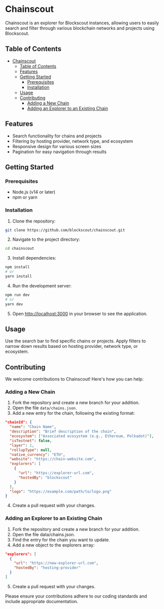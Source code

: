 # Chainscout

Chainscout is an explorer for Blockscout instances, allowing users to easily search and filter through various blockchain networks and projects using Blockscout.

## Table of Contents

- [Chainscout](#chainscout)
  - [Table of Contents](#table-of-contents)
  - [Features](#features)
  - [Getting Started](#getting-started)
    - [Prerequisites](#prerequisites)
    - [Installation](#installation)
  - [Usage](#usage)
  - [Contributing](#contributing)
    - [Adding a New Chain](#adding-a-new-chain)
    - [Adding an Explorer to an Existing Chain](#adding-an-explorer-to-an-existing-chain)

## Features

- Search functionality for chains and projects
- Filtering by hosting provider, network type, and ecosystem
- Responsive design for various screen sizes
- Pagination for easy navigation through results

## Getting Started

### Prerequisites

- Node.js (v14 or later)
- npm or yarn

### Installation

1. Clone the repository:
```bash
git clone https://github.com/blockscout/chainscout.git
```
2. Navigate to the project directory:
```bash
cd chainscout
```
3. Install dependencies:
```bash
npm install
# or
yarn install
```
4. Run the development server:
```bash
npm run dev
# or
yarn dev
```
5. Open [http://localhost:3000](http://localhost:3000) in your browser to see the application.

## Usage

Use the search bar to find specific chains or projects. Apply filters to narrow down results based on hosting provider, network type, or ecosystem.

## Contributing

We welcome contributions to Chainscout! Here's how you can help:

### Adding a New Chain

1. Fork the repository and create a new branch for your addition.
2. Open the file `data/chains.json`.
3. Add a new entry for the chain, following the existing format:
```json
"chainId": {
  "name": "Chain Name",
  "description": "Brief description of the chain",
  "ecosystem": ["Associated ecosystem (e.g., Ethereum, Polkadot)"],
  "isTestnet": false,
  "layer": 1,
  "rollupType": null,
  "native_currency": "ETH",
  "website": "https://chain-website.com",
  "explorers": [
    {
      "url": "https://explorer-url.com",
      "hostedBy": "blockscout"
    }
  ],
  "logo": "https://example.com/path/to/logo.png"
}
```
4. Create a pull request with your changes.

### Adding an Explorer to an Existing Chain

1. Fork the repository and create a new branch for your addition.
2. Open the file data/chains.json.
3. Find the entry for the chain you want to update.
4. Add a new object to the explorers array:
```json
"explorers": [
  {
    "url": "https://new-explorer-url.com",
    "hostedBy": "hosting-provider"
  }
]
```
5. Create a pull request with your changes.

Please ensure your contributions adhere to our coding standards and include appropriate documentation.
